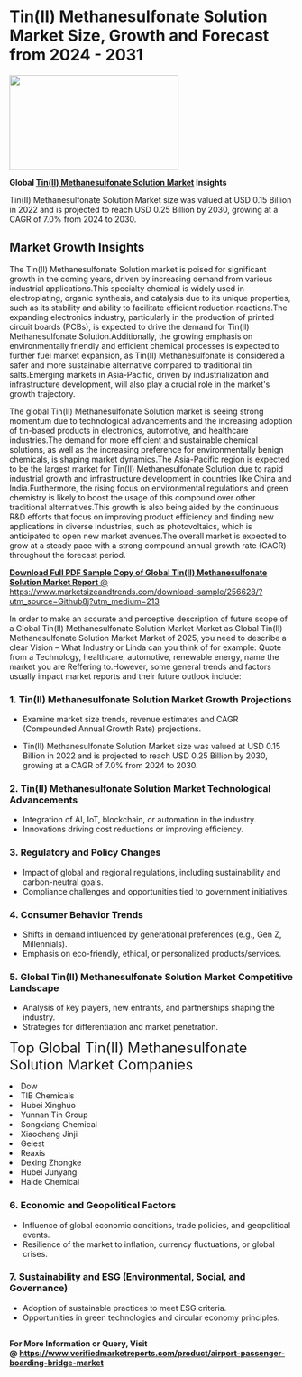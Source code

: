 <H1>Tin(II) Methanesulfonate Solution Market Size, Growth and Forecast from 2024 - 2031</H1><img class="aligncenter size-medium wp-image-584254" src="https://thirdeyenews.in/wp-content/uploads/2024/09/Global-Market-Research-300x168.jpeg" alt="" width="300" height="168" /><p><strong>Global&nbsp;<a href="https://www.marketsizeandtrends.com/download-sample/256628/?utm_source=Github8j?utm_medium=213">Tin(II) Methanesulfonate Solution Market</a> Insights</strong></p><p>Tin(II) Methanesulfonate Solution Market size was valued at USD 0.15 Billion in 2022 and is projected to reach USD 0.25 Billion by 2030, growing at a CAGR of 7.0% from 2024 to 2030.</p><p><h2>Market Growth Insights</h2> <p>The Tin(II) Methanesulfonate Solution market is poised for significant growth in the coming years, driven by increasing demand from various industrial applications.This specialty chemical is widely used in electroplating, organic synthesis, and catalysis due to its unique properties, such as its stability and ability to facilitate efficient reduction reactions.The expanding electronics industry, particularly in the production of printed circuit boards (PCBs), is expected to drive the demand for Tin(II) Methanesulfonate Solution.Additionally, the growing emphasis on environmentally friendly and efficient chemical processes is expected to further fuel market expansion, as Tin(II) Methanesulfonate is considered a safer and more sustainable alternative compared to traditional tin salts.Emerging markets in Asia-Pacific, driven by industrialization and infrastructure development, will also play a crucial role in the market's growth trajectory.</p> <p><a href="#"></a></p> <p>The global Tin(II) Methanesulfonate Solution market is seeing strong momentum due to technological advancements and the increasing adoption of tin-based products in electronics, automotive, and healthcare industries.The demand for more efficient and sustainable chemical solutions, as well as the increasing preference for environmentally benign chemicals, is shaping market dynamics.The Asia-Pacific region is expected to be the largest market for Tin(II) Methanesulfonate Solution due to rapid industrial growth and infrastructure development in countries like China and India.Furthermore, the rising focus on environmental regulations and green chemistry is likely to boost the usage of this compound over other traditional alternatives.This growth is also being aided by the continuous R&D efforts that focus on improving product efficiency and finding new applications in diverse industries, such as photovoltaics, which is anticipated to open new market avenues.The overall market is expected to grow at a steady pace with a strong compound annual growth rate (CAGR) throughout the forecast period.</p> <p><a href="#"></p><p><span class=""><strong>Download Full PDF Sample Copy of Global Tin(II) Methanesulfonate Solution Market Report</strong> @ <a href="https://www.marketsizeandtrends.com/download-sample/256628/?utm_source=Github8j?utm_medium=213" target="_blank">https://www.marketsizeandtrends.com/download-sample/256628/?utm_source=Github8j?utm_medium=213</a></span></p><p>In order to make an accurate and perceptive description of future scope of a Global&nbsp;Tin(II) Methanesulfonate Solution Market Market as Global&nbsp;Tin(II) Methanesulfonate Solution Market Market of 2025, you need to describe a clear Vision &ndash; What Industry or Linda can you think of for example: Quote from a Technology, healthcare, automotive, renewable energy, name the market you are Reffering to.However, some general trends and factors usually impact market reports and their future outlook include:</p><h3>1.&nbsp;<strong>Tin(II) Methanesulfonate Solution Market Growth Projections</strong></h3><ul><li>Examine market size trends, revenue estimates and CAGR (Compounded Annual Growth Rate) projections.</li><li><p>Tin(II) Methanesulfonate Solution Market size was valued at USD 0.15 Billion in 2022 and is projected to reach USD 0.25 Billion by 2030, growing at a CAGR of 7.0% from 2024 to 2030.</p></li></ul><h3>2.&nbsp;<strong>Tin(II) Methanesulfonate Solution Market Technological Advancements</strong></h3><ul><li>Integration of AI, IoT, blockchain, or automation in the industry.</li><li>Innovations driving cost reductions or improving efficiency.</li></ul><h3>3.&nbsp;<strong>Regulatory and Policy Changes</strong></h3><ul><li>Impact of global and regional regulations, including sustainability and carbon-neutral goals.</li><li>Compliance challenges and opportunities tied to government initiatives.</li></ul><h3>4.&nbsp;<strong>Consumer Behavior Trends</strong></h3><ul><li>Shifts in demand influenced by generational preferences (e.g., Gen Z, Millennials).</li><li>Emphasis on eco-friendly, ethical, or personalized products/services.</li></ul><h3>5.&nbsp;<strong>Global Tin(II) Methanesulfonate Solution Market Competitive Landscape</strong></h3><ul><li>Analysis of key players, new entrants, and partnerships shaping the industry.</li><li>Strategies for differentiation and market penetration.</li></ul><p data-pm-slice="1 1 []"><span style="color: inherit; font-family: inherit; font-size: 25px;">Top Global Tin(II) Methanesulfonate Solution Market Companies</span></p><div class="" data-test-id=""><p><li>Dow</li><li> TIB Chemicals</li><li> Hubei Xinghuo</li><li> Yunnan Tin Group</li><li> Songxiang Chemical</li><li> Xiaochang Jinji</li><li> Gelest</li><li> Reaxis</li><li> Dexing Zhongke</li><li> Hubei Junyang</li><li> Haide Chemical</li></p></div><h3>6.&nbsp;<strong>Economic and Geopolitical Factors</strong></h3><ul><li>Influence of global economic conditions, trade policies, and geopolitical events.</li><li>Resilience of the market to inflation, currency fluctuations, or global crises.</li></ul><h3>7.&nbsp;<strong>Sustainability and ESG (Environmental, Social, and Governance)</strong></h3><ul><li>Adoption of sustainable practices to meet ESG criteria.</li><li>Opportunities in green technologies and circular economy principles.</li></ul><h2><strong style="font-size: 14px;">For More Information or Query, Visit @&nbsp;</strong><a style="background-color: #ffffff; font-size: 14px;" href="https://www.marketsizeandtrends.com/report/tin-ii-methanesulfonate-solution-market/" target="_blank">https://www.verifiedmarketreports.com/product/airport-passenger-boarding-bridge-market</a></h2>